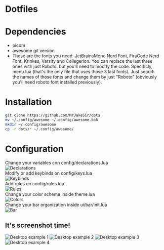 # Dotfiles

# Dependencies
- picom
- awesome git version
- These are the fonts you need: JetBrainsMono Nerd Font, FiraCode Nerd Font, Krinkes, Varsity and Collegerion. You can replace the last three ones with
just Roboto, but you'll need to modify the code. Specificly, menu.lua (that's the only file that uses those 3 last fonts). Just search the names of 
those fonts and change them by just "Roboto" (obviously you'll need roboto font installed previously).

# Installation
```bash
git clone https://github.com/MrJakeSir/dots
mv ~/.config/awesome ~/.config/awesome.bak
mkdir ~/.config/awesome 
cp -r dots/* ~/.config/awesome/
```

# Configuration
Change your variables con config/declarations.lua  
![Declarations](https://i.imgur.com/79dGBLL.png)  
Modify or add keybinds on config/keys.lua  
![Keybinds](https://i.imgur.com/4Sztm2h.png)  
Add rules on config/rules.lua  
![Rules](https://i.imgur.com/UzeEguH.png)  
Change your color scheme inside theme.lua  
![Colors](https://i.imgur.com/2X7VCuN.png)  
Change your bar organization inside ui/bar/init.lua  
![Bar](https://i.imgur.com/AI6aH4T.png)  


## It's screenshot time! 
![Desktop example 1](https://i.imgur.com/NdGAs1r.png)
![Desktop example 2](https://i.imgur.com/Sw6qvGK.png)
![Desktop example 3](https://imgur.com/DoVRpC7.png)
![Desktop example 4](https://imgur.com/YhovkuF.png)

